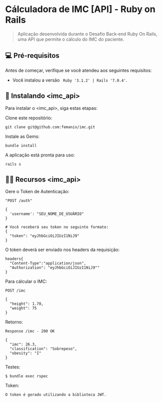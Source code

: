 # Cálculadora de IMC [API] - Ruby on Rails

> Aplicação desenvolvida durante o Desafio Back-end Ruby On Rails, uma API que permite o cálculo do IMC do paciente.

## 💻 Pré-requisitos

Antes de começar, verifique se você atendeu aos seguintes requisitos:
<!---Estes são apenas requisitos de exemplo. Adicionar, duplicar ou remover conforme necessário--->
* Você instalou a versão  ` Ruby '3.1.2' | Rails '7.0.4'`.  

## 🚀 Instalando <imc_api>

Para instalar o <imc_api>, siga estas etapas:

Clone este repositório:
```
git clone git@github.com:femanix/imc.git
```

Instale as Gems:
```
bundle install
```

A aplicação está pronta para uso:
```
rails s
```
## 🐱‍🏍 Recursos <imc_api>

Gere o Token de Autenticação:
```
"POST /auth"

{
  'username': "SEU_NOME_DE_USUÁRIO"
}

# Você receberá seu token no seguinte formato:
{
  "token": "eyJhbGciOiJIUzI1NiJ9"
}
```

O token deverá ser enviado nos headers da requisição:
```
headers{
  "Content-Type":"application/json",
  "Authorization": "eyJhbGciOiJIUzI1NiJ9""
}
```
Para cálcular o IMC:
```
POST /imc

{
  "height": 1.70,
  "weight": 75
}
```
Retorno:
```
Response /imc - 200 OK

{
  "imc": 26.3,
  "classification": "Sobrepeso",
  "obesity": "I" 
}
```
Testes:
```
$ bundle exec rspec
```

Token:
```
O token é gerado utilizando a biblioteca JWT.
```